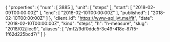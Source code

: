{
  "properties": {
    "num": [
      3885
    ],
    "unit": [
      "steps"
    ],
    "start": [
      "2018-02-09T00:00:00Z"
    ],
    "end": [
      "2018-02-10T00:00:00Z"
    ],
    "published": [
      "2018-02-10T00:00:00Z"
    ]
  },
  "client_id": "https://www-api.jvt.me/fit",
  "date": "2018-02-10T00:00:00Z",
  "kind": "steps",
  "h": "h-measure",
  "slug": "2018/02/jiec9",
  "aliases": [
    "/mf2/9df0ddc5-3e49-418e-87f5-1f62d225bcd7/"
  ]
}
